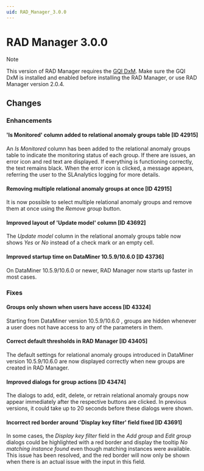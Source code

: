 ```yaml
---
uid: RAD_Manager_3.0.0
---
```


# RAD Manager 3.0.0

> [!NOTE]
> This version of RAD Manager requires the [GQI DxM](https://aka.dataminer.services/gqi-dxm). Make sure the GQI DxM is installed and enabled before installing the RAD Manager, or use RAD Manager version 2.0.4.

## Changes

### Enhancements

#### 'Is Monitored' column added to relational anomaly groups table [ID 42915]

An *Is Monitored* column has been added to the relational anomaly groups table to indicate the monitoring status of each group. If there are issues, an error icon and red text are displayed. If everything is functioning correctly, the text remains black. When the error icon is clicked, a message appears, referring the user to the SLAnalytics logging for more details.

#### Removing multiple relational anomaly groups at once [ID 42915]

It is now possible to select multiple relational anomaly groups and remove them at once using the *Remove group* button.

#### Improved layout of 'Update model' column [ID 43692]

The *Update model* column in the relational anomaly groups table now shows *Yes* or *No* instead of a check mark or an empty cell.

#### Improved startup time on DataMiner 10.5.9/10.6.0 [ID 43736]

On DataMiner 10.5.9/10.6.0 <!--RN 43299--> or newer, RAD Manager now starts up faster in most cases.

### Fixes

#### Groups only shown when users have access [ID 43324]

Starting from DataMiner version 10.5.9/10.6.0 <!--RN 43320-->, groups are hidden whenever a user does not have access to any of the parameters in them.

#### Correct default thresholds in RAD Manager [ID 43405]

The default settings for relational anomaly groups introduced in DataMiner version 10.5.9/10.6.0 <!--RN 43400--> are now displayed correctly when new groups are created in RAD Manager.

#### Improved dialogs for group actions [ID 43474]

The dialogs to add, edit, delete, or retrain relational anomaly groups now appear immediately after the respective buttons are clicked. In previous versions, it could take up to 20 seconds before these dialogs were shown.

#### Incorrect red border around 'Display key filter' field fixed [ID 43691]

In some cases, the *Display key filter* field in the *Add group* and *Edit group* dialogs could be highlighted with a red border and display the tooltip *No matching instance found* even though matching instances were available. This issue has been resolved, and the red border will now only be shown when there is an actual issue with the input in this field.
